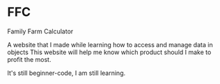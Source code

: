 # FFC

Family Farm Calculator

A website that I made while learning how to access and manage data in objects
This website will help me know which product should I make to profit the most.

It's still beginner-code, I am still learning.
